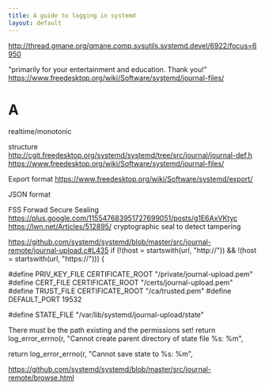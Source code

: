 ```yaml
---
title: A guide to logging in systemd
layout: default
---
```



http://thread.gmane.org/gmane.comp.sysutils.systemd.devel/6922/focus=6950

"primarily for your entertainment and education. Thank you!"
https://www.freedesktop.org/wiki/Software/systemd/journal-files/


# A



realtime/monotonic


structure
http://cgit.freedesktop.org/systemd/systemd/tree/src/journal/journal-def.h
https://www.freedesktop.org/wiki/Software/systemd/journal-files/

Export format
https://www.freedesktop.org/wiki/Software/systemd/export/

JSON format



FSS Forwad Secure Sealing
https://plus.google.com/115547683951727699051/posts/g1E6AxVKtyc
https://lwn.net/Articles/512895/
cryptographic seal to detect tampering



https://github.com/systemd/systemd/blob/master/src/journal-remote/journal-upload.c#L435
if (!(host = startswith(url, "http://")) && !(host = startswith(url, "https://"))) {

#define PRIV_KEY_FILE CERTIFICATE_ROOT "/private/journal-upload.pem"
#define CERT_FILE     CERTIFICATE_ROOT "/certs/journal-upload.pem"
#define TRUST_FILE    CERTIFICATE_ROOT "/ca/trusted.pem"
#define DEFAULT_PORT  19532

#define STATE_FILE "/var/lib/systemd/journal-upload/state"

There must be the path existing and the permissions set!
return log_error_errno(r, "Cannot create parent directory of state file %s: %m",

return log_error_errno(r, "Cannot save state to %s: %m",




https://github.com/systemd/systemd/blob/master/src/journal-remote/browse.html

